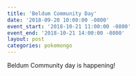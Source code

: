 ```yaml
---
title: 'Beldum Community Day'
date: '2018-09-20 10:00:00 -0800'
event_start: '2018-10-21 11:00:00 -0800'
event_end: '2018-10-21 14:00:00 -0800'
layout: post
categories: pokemongo
---
```

Beldum Community day is happening!